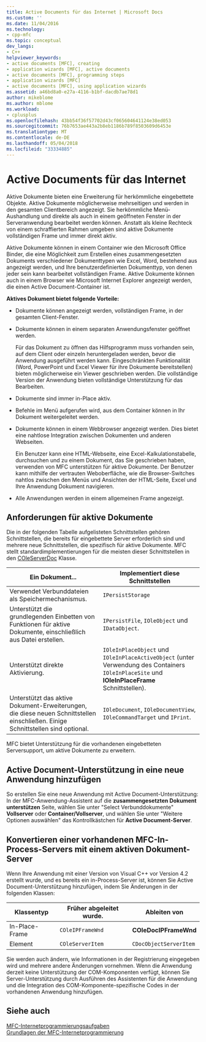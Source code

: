 ```yaml
---
title: Active Documents für das Internet | Microsoft Docs
ms.custom: ''
ms.date: 11/04/2016
ms.technology:
- cpp-mfc
ms.topic: conceptual
dev_langs:
- C++
helpviewer_keywords:
- active documents [MFC], creating
- application wizards [MFC], active documents
- active documents [MFC], programming steps
- application wizards [MFC]
- active documents [MFC], using application wizards
ms.assetid: a46bd8a0-e27a-4116-b1bf-dacdb7ae78d1
author: mikeblome
ms.author: mblome
ms.workload:
- cplusplus
ms.openlocfilehash: 43bb54f36f57702d43cf065604641124e38ed053
ms.sourcegitcommit: 76b7653ae443a2b8eb1186b789f8503609d6453e
ms.translationtype: MT
ms.contentlocale: de-DE
ms.lasthandoff: 05/04/2018
ms.locfileid: "33334885"
---
```

# <a name="active-documents-on-the-internet"></a>Active Documents für das Internet
Aktive Dokumente bieten eine Erweiterung für herkömmliche eingebettete Objekte. Aktive Dokumente möglicherweise mehrseitigen und werden in den gesamten Clientbereich angezeigt. Sie herkömmliche Menü-Aushandlung und direkte als auch in einem geöffneten Fenster in der Serveranwendung bearbeitet werden können. Anstatt als kleine Rechteck von einem schraffierten Rahmen umgeben sind aktive Dokumente vollständigen Frame und immer direkt aktiv.  
  
 Aktive Dokumente können in einem Container wie den Microsoft Office Binder, die eine Möglichkeit zum Erstellen eines zusammengesetzten Dokuments verschiedener Dokumenttypen wie Excel, Word, bestehend aus angezeigt werden, und Ihre benutzerdefinierten Dokumenttyp, von denen jeder sein kann bearbeitet vollständigen Frame. Aktive Dokumente können auch in einem Browser wie Microsoft Internet Explorer angezeigt werden, die einen Active Document-Container ist.  
  
 **Aktives Dokument bietet folgende Vorteile:**  
  
-   Dokumente können angezeigt werden, vollständigen Frame, in der gesamten Client-Fenster.  
  
-   Dokumente können in einem separaten Anwendungsfenster geöffnet werden.  
  
     Für das Dokument zu öffnen das Hilfsprogramm muss vorhanden sein, auf dem Client oder einzeln heruntergeladen werden, bevor die Anwendung ausgeführt werden kann. Eingeschränkten Funktionalität (Word, PowerPoint und Excel Viewer für ihre Dokumente bereitstellen) bieten möglicherweise ein Viewer geschrieben werden. Die vollständige Version der Anwendung bieten vollständige Unterstützung für das Bearbeiten.  
  
-   Dokumente sind immer in-Place aktiv.  
  
-   Befehle im Menü aufgerufen wird, aus dem Container können in Ihr Dokument weitergeleitet werden.  
  
-   Dokumente können in einem Webbrowser angezeigt werden. Dies bietet eine nahtlose Integration zwischen Dokumenten und anderen Webseiten.  
  
     Ein Benutzer kann eine HTML-Webseite, eine Excel-Kalkulationstabelle, durchsuchen und zu einem Dokument, das Sie geschrieben haben, verwenden von MFC unterstützen für aktive Dokumente. Der Benutzer kann mithilfe der vertrauten Weboberfläche, wie die Browser-Switches nahtlos zwischen den Menüs und Ansichten der HTML-Seite, Excel und Ihre Anwendung Dokument navigieren.  
  
-   Alle Anwendungen werden in einem allgemeinen Frame angezeigt.  
  
## <a name="requirements-for-active-documents"></a>Anforderungen für aktive Dokumente  
 Die in der folgenden Tabelle aufgelisteten Schnittstellen gehören Schnittstellen, die bereits für eingebettete Server erforderlich sind und mehrere neue Schnittstellen, die spezifisch für aktive Dokumente. MFC stellt standardimplementierungen für die meisten dieser Schnittstellen in den [COleServerDoc](../mfc/reference/coleserverdoc-class.md) Klasse.  
  
|Ein Dokument...|Implementiert diese Schnittstellen|  
|-------------------------|---------------------------------|  
|Verwendet Verbunddateien als Speichermechanismus.|`IPersistStorage`|  
|Unterstützt die grundlegenden Einbetten von Funktionen für aktive Dokumente, einschließlich aus Datei erstellen.|`IPersistFile`, `IOleObject` und `IDataObject`.|  
|Unterstützt direkte Aktivierung.|`IOleInPlaceObject` und `IOleInPlaceActiveObject` (unter Verwendung des Containers `IOleInPlaceSite` und **IOleInPlaceFrame** Schnittstellen).|  
|Unterstützt das aktive Dokument-Erweiterungen, die diese neuen Schnittstellen einschließen. Einige Schnittstellen sind optional.|`IOleDocument`, `IOleDocumentView`, `IOleCommandTarget` und `IPrint`.|  
  
 MFC bietet Unterstützung für die vorhandenen eingebetteten Serversupport, um aktive Dokumente zu erweitern.  
  
## <a name="add-active-document-support-to-a-new-application"></a>Active Document-Unterstützung in eine neue Anwendung hinzufügen  
 So erstellen Sie eine neue Anwendung mit Active Document-Unterstützung: In der MFC-Anwendung-Assistent auf die **zusammengesetzten Dokument unterstützen** Seite, wählen Sie unter "Select Verbunddokumente" **Vollserver** oder  **Container/Vollserver**, und wählen Sie unter "Weitere Optionen auswählen" das Kontrollkästchen für **Active Document-Server**.  
  
##  <a name="_core_convert_an_existing_mfc_in.2d.process_server_to_an_activex_document_server"></a> Konvertieren einer vorhandenen MFC-In-Process-Servers mit einem aktiven Dokument-Server  
 Wenn Ihre Anwendung mit einer Version von Visual C++ vor Version 4.2 erstellt wurde, und es bereits ein in-Process-Server ist, können Sie Active Document-Unterstützung hinzufügen, indem Sie Änderungen in der folgenden Klassen:  
  
|Klassentyp|Früher abgeleitet wurde.|Ableiten von|  
|----------------|---------------------------|---------------------------|  
|In-Place-Frame|`COleIPFrameWnd`|**COleDocIPFrameWnd**|  
|Element|`COleServerItem`|`CDocObjectServerItem`|  
  
 Sie werden auch ändern, wie Informationen in der Registrierung eingegeben wird und mehrere andere Änderungen vornehmen. Wenn die Anwendung derzeit keine Unterstützung der COM-Komponenten verfügt, können Sie Server-Unterstützung durch Ausführen des Assistenten für die Anwendung und die Integration des COM-Komponente-spezifische Codes in der vorhandenen Anwendung hinzufügen.  
  
## <a name="see-also"></a>Siehe auch  
 [MFC-Internetprogrammierungsaufgaben](../mfc/mfc-internet-programming-tasks.md)   
 [Grundlagen der MFC-Internetprogrammierung](../mfc/mfc-internet-programming-basics.md)

